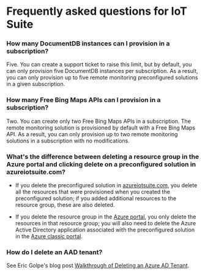 <properties
  pageTitle="Azure IoT Suite FAQ | Microsoft Azure"
  description="Frequently asked questions for IoT Suite"
  services=""
  suite="iot-suite"
  documentationCenter=""
  authors="aguilaaj"
  manager="timlt"
  editor=""/>

<tags
  ms.service="iot-suite"
  ms.devlang="na"
  ms.topic="get-started-article"
  ms.tgt_pltfrm="na"
  ms.workload="na"
  ms.date="03/02/2016"
  ms.author="araguila"/>
   
# Frequently asked questions for IoT Suite

### How many DocumentDB instances can I provision in a subscription?

Five. You can create a support ticket to raise this limit, but by default, you can only provision five DocumentDB instances per subscription. As a result, you can only provision up to five remote monitoring preconfigured solutions in a given subscription.

### How many Free Bing Maps APIs can I provision in a subscription?

Two. You can create only two Free Bing Maps APIs in a subscription. The remote monitoring solution is provisioned by default with a Free Bing Maps API. As a result, you can only provision up to two remote monitoring solutions in a subscription with no modifications.

### What's the difference between deleting a resource group in the Azure portal and clicking delete on a preconfigured solution in azureiotsuite.com?

- If you delete the preconfigured solution in [azureiotsuite.com][lnk-azureiotsuite], you delete all the resources that were provisioned when you created the preconfigured solution; if you added additional resources to the resource group, these are also deleted. 

- If you delete the resource group in the [Azure portal][lnk-azure-portal], you only delete the resources in that resource group; you will also need to delete the Azure Active Directory application associated with the preconfigured solution in the [Azure classic portal][lnk-classic-portal].

### How do I delete an AAD tenant?

See Eric Golpe's blog post [Walkthrough of Deleting an Azure AD Tenant][lnk-delete-aad-tennant].


[lnk-azure-portal]: https://portal.azure.com
[lnk-azureiotsuite]: https://www.azureiotsuite.com/
[lnk-classic-portal]: https://manage.windowsazure.com
[lnk-delete-aad-tennant]: http://blogs.msdn.com/b/ericgolpe/archive/2015/04/30/walkthrough-of-deleting-an-azure-ad-tenant.aspx